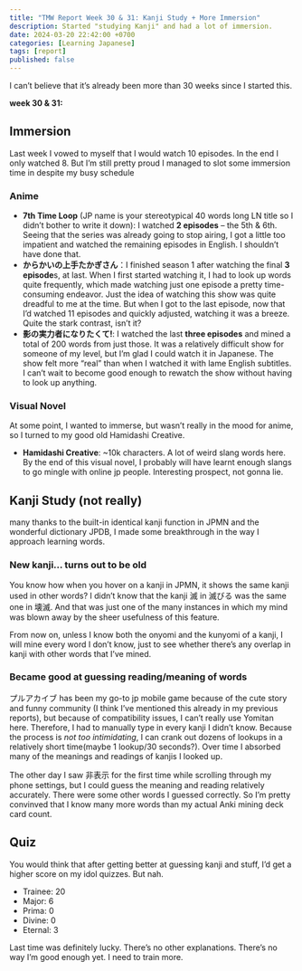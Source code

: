 ```yaml
---
title: "TMW Report Week 30 & 31: Kanji Study + More Immersion"
description: Started "studying Kanji" and had a lot of immersion.
date: 2024-03-20 22:42:00 +0700
categories: [Learning Japanese]
tags: [report]
published: false
---
```

I can’t believe that it’s already been more than 30 weeks since I started this. 

**week 30 & 31:**
## Immersion 
Last week I vowed to myself that I would watch 10 episodes. In the end I only watched 8. But I’m still pretty proud I managed to slot some immersion time in despite my busy schedule
### Anime
- **7th Time Loop** (JP name is your stereotypical 40 words long LN title so I didn’t bother to write it down): I watched **2 episodes** – the 5th & 6th. Seeing that the series was already going to stop airing, I got a little too impatient and watched the remaining episodes in English. I shouldn’t have done that. 
- **からかいの上手たかぎさん**：I finished season 1 after watching the final **3 episode**s, at last. When I first started watching it, I had to look up words quite frequently, which made watching just one episode a pretty time-consuming endeavor. Just the idea of watching this show was quite dreadful to me at the time. But when I got to the last episode, now that I’d watched 11 episodes and quickly adjusted, watching it was a breeze. Quite the stark contrast, isn’t it?
- **影の実力者になりたくて!**: I watched the last **three episodes** and mined a total of 200 words from just those. It was a relatively difficult show for someone of my level, but I’m glad I could watch it in Japanese. The show felt more “real” than when I watched it with lame English subtitles. I can’t wait to become good enough to rewatch the show without having to look up anything.
### Visual Novel
At some point, I wanted to immerse, but wasn’t really in the mood for anime, so I turned to my good old Hamidashi Creative.
- **Hamidashi Creative**: ~10k characters. A lot of weird slang words here. By the end of this visual novel, I probably will have learnt enough slangs to go mingle with online jp people. Interesting prospect, not gonna lie. 

## Kanji Study (not really)
many thanks to the built-in identical kanji function in JPMN and the wonderful dictionary JPDB, I made some breakthrough in the way I approach learning words.
### New kanji… turns out to be old
You know how when you hover on a kanji in JPMN, it shows the same kanji used in other words? I didn’t know that the kanji 滅 in 滅びる was the same one in 壊滅. And that was just one of the many instances in which my mind was blown away by the sheer usefulness of this feature.

From now on, unless I know both the onyomi and the kunyomi of a kanji, I will mine every word I don’t know, just to see whether there’s any overlap in kanji with other words that I’ve mined.
### Became good at guessing reading/meaning of words
プルアカイブ has been my go-to jp mobile game because of the cute story and funny community (I think I’ve mentioned this already in my previous reports), but because of compatibility issues, I can’t really use Yomitan here. Therefore, I had to manually type in every kanji I didn’t know. Because the process is *not too intimidating*, I can crank out dozens of lookups in a relatively short time(maybe 1 lookup/30 seconds?). Over time I absorbed many of the meanings and readings of kanjis I looked up. 

The other day I saw 非表示 for the first time while scrolling through my phone settings, but I could guess the meaning and reading relatively accurately. There were some other words I guessed correctly. So I’m pretty convinved that I know many more words than my actual Anki mining deck card count.
## Quiz
You would think that after getting better at guessing kanji and stuff, I’d get a higher score on my idol quizzes. But nah.

- Trainee: 20
- Major: 6
- Prima: 0
- Divine: 0
- Eternal: 3

Last time was definitely lucky. There’s no other explanations. There’s no way I’m good enough yet. I need to train more.

